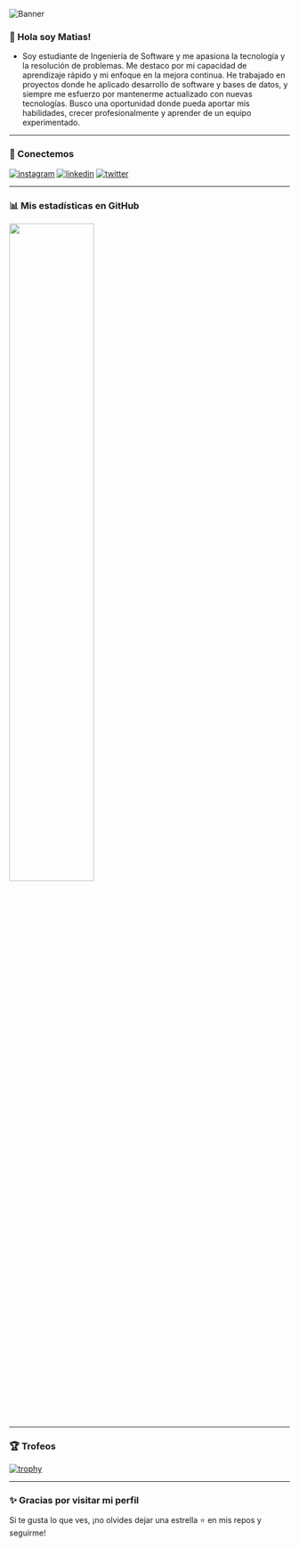 ![Banner](https://github.com/user-attachments/assets/96054af0-9b22-4e9d-a2ac-25827eaeb9c8)

### 👋 Hola soy Matias!

* Soy estudiante de Ingeniería de Software y me apasiona la tecnología y la resolución de problemas. Me destaco por mi capacidad de aprendizaje rápido y mi enfoque en la mejora continua. He trabajado en proyectos donde he aplicado desarrollo de software y bases de datos, y siempre me esfuerzo por mantenerme actualizado con nuevas tecnologías. Busco una oportunidad donde pueda aportar mis habilidades, crecer profesionalmente y aprender de un equipo experimentado.

---

### 🔗 Conectemos
[![instagram](https://img.shields.io/badge/instagram-E4405F?style=for-the-badge&logo=instagram&logoColor=white)](https://www.instagram.com/matipalacios_/)
[![linkedin](https://img.shields.io/badge/linkedin-0A66C2?style=for-the-badge&logo=linkedin&logoColor=white)](https://www.linkedin.com/in/josue-matias-molina-palacios-a33277329/)
[![twitter](https://img.shields.io/badge/twitter-1DA1F2?style=for-the-badge&logo=twitter&logoColor=white)](https://x.com/matias_pala0121)

---

### 📊 Mis estadísticas en GitHub

<img src="https://github-readme-stats.vercel.app/api/top-langs/?username=Matipala&layout=compact&theme=tokyonight" width="55%" />

---

### 🏆 Trofeos

[![trophy](https://github-profile-trophy.vercel.app/?username=MatiPala&theme=onedark)](https://github.com/ryo-ma/github-profile-trophy)

---

### ✨ Gracias por visitar mi perfil

Si te gusta lo que ves, ¡no olvides dejar una estrella ⭐ en mis repos y seguirme!
